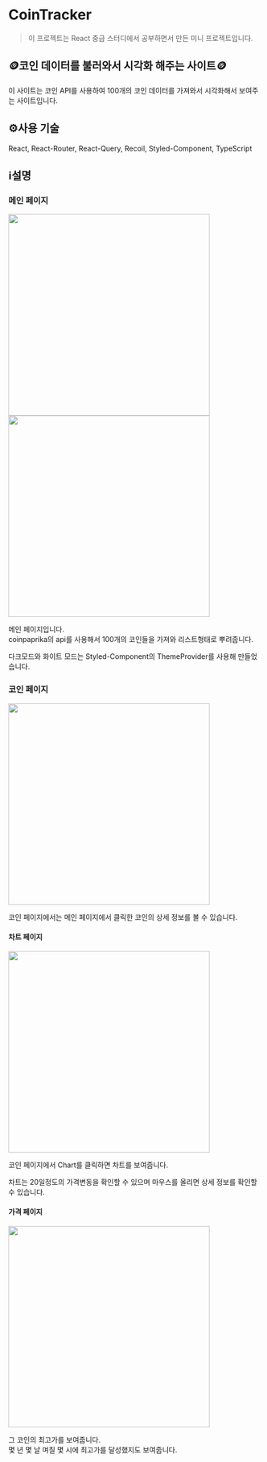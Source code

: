 # CoinTracker
> 이 프로젝트는 React 중급 스터디에서 공부하면서 만든 미니 프로젝트입니다.

## 🪙코인 데이터를 불러와서 시각화 해주는 사이트🪙

이 사이트는 코인 API를 사용하여 100개의 코인 데이터를 가져와서 시각화해서 보여주는 사이트입니다.

## ⚙️사용 기술
React, React-Router, React-Query, Recoil, Styled-Component, TypeScript

## ℹ️설명
### 메인 페이지
<img style="width: 400px" src="https://github.com/hyunmin200/CoinTracker/assets/102218665/0339b576-1dfe-4f63-ae58-e1de12b7bb81" />
<img style="width: 400px" src="https://github.com/hyunmin200/CoinTracker/assets/102218665/14a32860-babf-44eb-bb70-115755efee8d" />

메인 페이지입니다.  
coinpaprika의 api를 사용해서 100개의 코인들을 가져와 리스트형태로 뿌려줍니다.  

다크모드와 화이트 모드는 Styled-Component의 ThemeProvider를 사용해 만들었습니다.  

### 코인 페이지
<img style="width: 400px" src="https://github.com/hyunmin200/CoinTracker/assets/102218665/b327d934-a871-4a1d-aa35-38e3f2a0a2d8" />  

코인 페이지에서는 메인 페이지에서 클릭한 코인의 상세 정보를 볼 수 있습니다.  

#### 차트 페이지
<img style="width: 400px" src="https://github.com/hyunmin200/CoinTracker/assets/102218665/4010cf50-bbe0-400a-aa45-b840a970e161" />  

코인 페이지에서 Chart를 클릭하면 차트를 보여줍니다.  

차트는 20일정도의 가격변동을 확인할 수 있으며 마우스를 올리면 상세 정보를 확인할 수 있습니다.  

#### 가격 페이지
<img style="width: 400px" src="https://github.com/hyunmin200/CoinTracker/assets/102218665/aa0d437d-a3b0-4b59-8681-8f1723b0d98f" />  

그 코인의 최고가를 보여줍니다.  
몇 년 몇 날 며칠 몇 시에 최고가를 달성했지도 보여줍니다.
